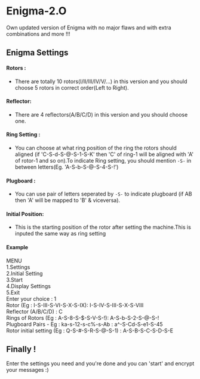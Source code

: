# Enigma-2.O
Own updated version of Enigma with no major flaws and with extra combinations and more !!!

## Enigma Settings
   #### Rotors : 
   - There are totally 10 rotors(I/II/III/IV/V/...) in this version and you should choose 5 rotors in correct order(Left to Right).
    
   #### Reflector:
   - There are 4 reflectors(A/B/C/D) in this version and you should choose one.
    
   #### Ring Setting : 
   - You can choose at what ring position of the ring the rotors should aligned (if 'C-S-d-S-@-S-1-S-K' then 'C' of ring-1 will be aligned with 'A' of rotor-1 and so on).To indicate Ring setting, you should mention `-S-` in between letters(Eg. 'A-S-b-S-@-S-4-S-!')
    
   #### Plugboard :
   - You can use pair of letters seperated by `-S-` to indicate plugboard (if AB then 'A' will be mapped to 'B' & viceversa).
    
   #### Initial Position:
   - This is the starting position of the rotor after setting the machine.This is inputed the same way as ring setting
   
   #### Example
   MENU<br>
1.Settings<br>
2.Initial Setting<br>
3.Start<br>
4.Display Settings<br>
5.Exit<br>
Enter your choice : 1<br>
Rotor (Eg : I-S-III-S-VI-S-X-S-IX): I-S-IV-S-III-S-X-S-VIII<br>
Reflector (A/B/C/D) : C<br>
Rings of Rotors (Eg : A-S-8-S-$-S-V-S-!): A-S-b-S-2-S-@-S-!<br>
Plugboard Pairs - Eg : ka-s-12-s-c%-s-Ab : a^-S-Cd-S-e1-S-45<br>
Rotor initial setting (Eg : Q-S-#-S-R-S-@-S-1) : A-S-B-S-C-S-D-S-E<br>

## Finally !
 Enter the settings you need and you're done and you can 'start' and encrypt your messages :)
